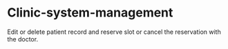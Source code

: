 # Clinic-system-management
Edit or delete patient record and reserve slot or cancel the reservation with the doctor.
